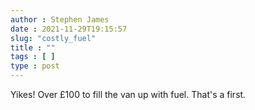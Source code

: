 ```yaml
---
author : Stephen James
date : 2021-11-29T19:15:57
slug: "costly_fuel" 
title : ""
tags : [ ]
type : post
---
```

Yikes! Over £100 to fill the van up with fuel. That's a first.